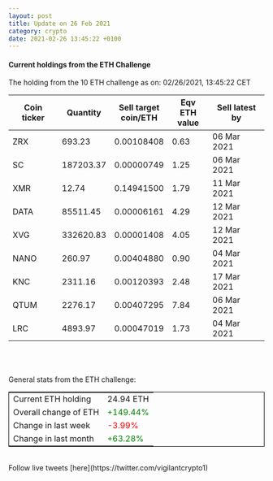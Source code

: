 ```yaml
---
layout: post
title: Update on 26 Feb 2021
category: crypto
date: 2021-02-26 13:45:22 +0100
---
```

<!-- Global site tag (gtag.js) - Google Analytics -->
<script async src="https://www.googletagmanager.com/gtag/js?id=UA-103831149-5"></script>
<script>
  window.dataLayer = window.dataLayer || [];
  function gtag(){dataLayer.push(arguments);}
  gtag('js', new Date());

  gtag('config', 'UA-103831149-5');
</script>


#### Current holdings from the ETH Challenge

The holding from the 10 ETH challenge as on: 02/26/2021, 13:45:22 CET

|Coin ticker|Quantity|Sell target<br>coin/ETH|Eqv ETH<br>value|Sell latest by|
|-----------|--------|-----------|-----------|--------------|
ZRX|693.23|  0.00108408|0.63|06 Mar 2021|
SC|187203.37|  0.00000749|1.25|06 Mar 2021|
XMR|12.74|  0.14941500|1.79|11 Mar 2021|
DATA|85511.45|  0.00006161|4.29|12 Mar 2021|
XVG|332620.83|  0.00001408|4.05|12 Mar 2021|
NANO|260.97|  0.00404880|0.90|04 Mar 2021|
KNC|2311.16|  0.00120393|2.48|17 Mar 2021|
QTUM|2276.17|  0.00407295|7.84|06 Mar 2021|
LRC|4893.97|  0.00047019|1.73|04 Mar 2021|

<br>
<br>
<br>
General stats from the ETH challenge:

<table style="border:1px solid black;margin-left:auto;margin-right:auto;">
	<tbody>
	<tr>
		<td>Current ETH holding</td>
		<td>     24.94 ETH</td>
	</tr>
	<tr>
		<td>Overall change of ETH</td>
		<td><font color="green">+149.44%</font></td>
	</tr>
	<tr>
		<td>Change in last week</td>
		<td><font color="red">-3.99%</font></td>
	</tr>
	<tr>
		<td>Change in last month</td>
		<td><font color="green">+63.28%</font></td>
	</tr>
	</tbody>
</table>

<br>
Follow live tweets [here](https://twitter.com/vigilantcrypto1)
<br>
<br>